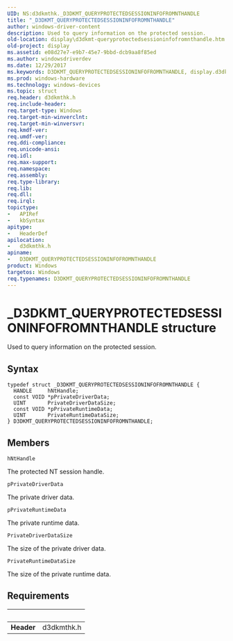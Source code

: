 ```yaml
---
UID: NS:d3dkmthk._D3DKMT_QUERYPROTECTEDSESSIONINFOFROMNTHANDLE
title: "_D3DKMT_QUERYPROTECTEDSESSIONINFOFROMNTHANDLE"
author: windows-driver-content
description: Used to query information on the protected session.
old-location: display\d3dkmt-queryprotectedsessioninfofromnthandle.htm
old-project: display
ms.assetid: e08d27e7-e9b7-45e7-9bbd-dcb9aa8f85ed
ms.author: windowsdriverdev
ms.date: 12/29/2017
ms.keywords: D3DKMT_QUERYPROTECTEDSESSIONINFOFROMNTHANDLE, display.d3dkmt-queryprotectedsessioninfofromnthandle, _D3DKMT_QUERYPROTECTEDSESSIONINFOFROMNTHANDLE, d3dkmthk/D3DKMT_QUERYPROTECTEDSESSIONINFOFROMNTHANDLE, D3DKMT_QUERYPROTECTEDSESSIONINFOFROMNTHANDLE structure [Display Devices]
ms.prod: windows-hardware
ms.technology: windows-devices
ms.topic: struct
req.header: d3dkmthk.h
req.include-header: 
req.target-type: Windows
req.target-min-winverclnt: 
req.target-min-winversvr: 
req.kmdf-ver: 
req.umdf-ver: 
req.ddi-compliance: 
req.unicode-ansi: 
req.idl: 
req.max-support: 
req.namespace: 
req.assembly: 
req.type-library: 
req.lib: 
req.dll: 
req.irql: 
topictype:
-	APIRef
-	kbSyntax
apitype:
-	HeaderDef
apilocation:
-	d3dkmthk.h
apiname:
-	D3DKMT_QUERYPROTECTEDSESSIONINFOFROMNTHANDLE
product: Windows
targetos: Windows
req.typenames: D3DKMT_QUERYPROTECTEDSESSIONINFOFROMNTHANDLE
---
```


# _D3DKMT_QUERYPROTECTEDSESSIONINFOFROMNTHANDLE structure
Used to query information on the protected session.

## Syntax
````
typedef struct _D3DKMT_QUERYPROTECTEDSESSIONINFOFROMNTHANDLE {
  HANDLE     hNtHandle;
  const VOID *pPrivateDriverData;
  UINT       PrivateDriverDataSize;
  const VOID *pPrivateRuntimeData;
  UINT       PrivateRuntimeDataSize;
} D3DKMT_QUERYPROTECTEDSESSIONINFOFROMNTHANDLE;
````

## Members


`hNtHandle`

The protected NT session handle.

`pPrivateDriverData`

The private driver data.

`pPrivateRuntimeData`

The private runtime data.

`PrivateDriverDataSize`

The size of the private driver data.

`PrivateRuntimeDataSize`

The size of the private runtime data.


## Requirements
| &nbsp; | &nbsp; |
| ---- |:---- |
| **Header** | d3dkmthk.h |